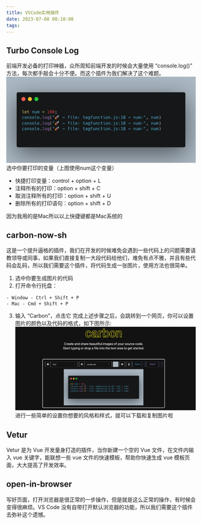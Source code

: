```yaml
---
title: VSCode实用插件
date: 2023-07-08 00:18:08
tags:
---
```

## Turbo Console Log
前端开发必备的打印神器，众所周知前端开发的时候会大量使用 “console.log()” 方法，每次都手敲会十分不便。而这个插件为我们解决了这个难题。
![Alt text](image-1.png)
选中你要打印的变量（上图使用num这个变量）
- 快捷打印变量：control + option + L
- 注释所有的打印：option + shift + C
- 取消注释所有的打印：option + shift + U
- 删除所有的打印语句：option + shift + D

因为我用的是Mac所以以上快捷键都是Mac系统的
## carbon-now-sh
这是一个提升逼格的插件，我们在开发的时候难免会遇到一些代码上的问题需要请教领导或同事，如果我们直接复制一大段代码给他们，难免有点不雅，并且有些代码会乱码，所以我们需要这个插件，将代码生成一张图片，使用方法也很简单。
1. 选中你要生成图片的代码
2. 打开命令行托盘：
```
- Window - Ctrl + Shift + P
- Mac - Cmd + Shift + P
```
3. 输入 “Carbon”，点击它
完成上述步骤之后，会跳转到一个网页，你可以设置图片的颜色以及代码的格式，如下图所示:
![Alt text](image-3.png)
进行一些简单的设置你想要的风格和样式，就可以下载和复制图片啦
## Vetur
Vetur 是为 Vue 开发量身打造的插件，当你新建一个空的 Vue 文件，在文件内输入 vue 关键字，能联想一些 vue 文件的快速模板，帮助你快速生成 vue 模板页面，大大提高了开发效率。
## open-in-browser
写好页面，打开浏览器是很正常的一步操作，但是就是这么正常的操作，有时候会变得很麻烦。VS Code 没有自带打开默认浏览器的功能，所以我们需要这个插件去弥补这个遗憾。